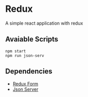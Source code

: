 # Redux

A simple react application with redux

## Avaiable Scripts
```
npm start
npm run json-serv
```

## Dependencies
- [Redux Form](https://redux-form.com/7.4.2/)
- [Json Server](https://github.com/typicode/json-server)